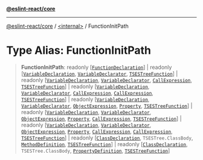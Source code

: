 [**@eslint-react/core**](../../README.md)

***

[@eslint-react/core](../../README.md) / [\<internal\>](../README.md) / FunctionInitPath

# Type Alias: FunctionInitPath

> **FunctionInitPath**: readonly \[[`FunctionDeclaration`](FunctionDeclaration.md)\] \| readonly \[[`VariableDeclaration`](VariableDeclaration.md), [`VariableDeclarator`](VariableDeclarator.md), [`TSESTreeFunction`](TSESTreeFunction.md)\] \| readonly \[[`VariableDeclaration`](VariableDeclaration.md), [`VariableDeclarator`](VariableDeclarator.md), [`CallExpression`](../interfaces/CallExpression.md), [`TSESTreeFunction`](TSESTreeFunction.md)\] \| readonly \[[`VariableDeclaration`](VariableDeclaration.md), [`VariableDeclarator`](VariableDeclarator.md), [`CallExpression`](../interfaces/CallExpression.md), [`CallExpression`](../interfaces/CallExpression.md), [`TSESTreeFunction`](TSESTreeFunction.md)\] \| readonly \[[`VariableDeclaration`](VariableDeclaration.md), [`VariableDeclarator`](VariableDeclarator.md), [`ObjectExpression`](../interfaces/ObjectExpression.md), [`Property`](Property.md), [`TSESTreeFunction`](TSESTreeFunction.md)\] \| readonly \[[`VariableDeclaration`](VariableDeclaration.md), [`VariableDeclarator`](VariableDeclarator.md), [`ObjectExpression`](../interfaces/ObjectExpression.md), [`Property`](Property.md), [`CallExpression`](../interfaces/CallExpression.md), [`TSESTreeFunction`](TSESTreeFunction.md)\] \| readonly \[[`VariableDeclaration`](VariableDeclaration.md), [`VariableDeclarator`](VariableDeclarator.md), [`ObjectExpression`](../interfaces/ObjectExpression.md), [`Property`](Property.md), [`CallExpression`](../interfaces/CallExpression.md), [`CallExpression`](../interfaces/CallExpression.md), [`TSESTreeFunction`](TSESTreeFunction.md)\] \| readonly \[[`ClassDeclaration`](ClassDeclaration.md), `TSESTree.ClassBody`, [`MethodDefinition`](MethodDefinition.md), [`TSESTreeFunction`](TSESTreeFunction.md)\] \| readonly \[[`ClassDeclaration`](ClassDeclaration.md), `TSESTree.ClassBody`, [`PropertyDefinition`](PropertyDefinition.md), [`TSESTreeFunction`](TSESTreeFunction.md)\]
